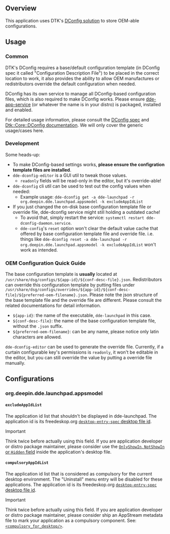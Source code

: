 ## Overview

This application uses DTK's [DConfig solution](https://github.com/linuxdeepin/deepin-specifications/blob/55f6d0d2bc8cfd4a9611057e2af1033813842201/unstable/%E9%85%8D%E7%BD%AE%E6%96%87%E4%BB%B6%E8%A7%84%E8%8C%83.md) to store OEM-able configurations.

## Usage

### Common

DTK's DConfig requires a base/default configuration template (in DConfig spec it called "Configuration Description File") to be placed in the correct location to work, it also provides the ability to allow OEM manufactures or redistributors override the default configuration when needed.

DConfig has its own service to manage all DConfig-based configuration files, which is also required to make DConfig works. Please ensure [dde-app-service](https://github.com/linuxdeepin/dde-app-services) (or whatever the name is in your distro) is packaged, installed and enabled.

For detailed usage information, please consult the [DConfig spec](https://github.com/linuxdeepin/deepin-specifications/blob/55f6d0d2bc8cfd4a9611057e2af1033813842201/unstable/%E9%85%8D%E7%BD%AE%E6%96%87%E4%BB%B6%E8%A7%84%E8%8C%83.md) and [Dtk::Core::DConfig documentation](https://linuxdeepin.github.io/dtkcore/classDtk_1_1Core_1_1DConfig.html). We will only cover the generic usage/cases here.

### Development

Some heads-up:

- To make DConfig-based settings works, **please ensure the configration template files are installed**.
- `dde-dconfig-editor` is a GUI util to tweak those values.
  - `readonly` fields will be read-only in the editor, but it's override-able!
- `dde-dconfig` cli util can be used to test out the config values when needed:
  - Example usage: `dde-dconfig get -a dde-launchpad -r org.deepin.dde.launchpad.appsmodel -k excludeAppIdList`
- If you just changed the on-disk base configuration template file or override file, dde-dconfig service might still holding a outdated cache!
  - To avoid that, simply restart the service: `systemctl restart dde-dconfig-daemon.service`.
  - `dde-config`'s `reset` option won't clear the default value cache that offered by base configuration template file and override file. i.e. things like `dde-dconfig reset -a dde-launchpad -r org.deepin.dde.launchpad.appsmodel -k excludeAppIdList` won't work as intended.

### OEM Configuration Quick Guide

The base configuration template is **usually** located at `/usr/share/dsg/configs/${app-id}/${conf-desc-file}.json`. Redistributors can override this configuration template by putting files under `/usr/share/dsg/configs/overrides/${app-id}/${conf-desc-file}/${preferred-oem-filename}.json`. Please note the json structure of the base template file and the override file are different. Please consult the related documentations for detail information.

- `${app-id}`: the name of the executable, `dde-launchpad` in this case.
- `${conf-desc-file}`: the name of the base configuration template file, without the `.json` suffix.
- `${preferred-oem-filename}`: can be any name, please notice only latin characters are allowed.

`dde-dconfig-editor` can be used to generate the override file. Currently, if a curtain configurable key's permissions is `readonly`, it won't be editable in the editor, but you can still override the value by putting a override file manually.

## Configurations

### org.deepin.dde.launchpad.appsmodel

#### `excludeAppIdList`

The application id list that shouldn't be displayed in dde-launchpad. The application id is its freedeskop.org [`desktop-entry-spec` desktop file id](https://specifications.freedesktop.org/desktop-entry-spec/latest/ar01s02.html#desktop-file-id).

> [!IMPORTANT]
> Think twice before actually using this field. If you are application developer or distro package maintainer, please consider use the [`OnlyShowIn`, `NotShowIn` or `Hidden` field](https://specifications.freedesktop.org/desktop-entry-spec/latest/ar01s06.html) inside the application's desktop file.

#### `compulsoryAppIdList`

The application id list that is considered as compulsory for the current desktop environment. The "Uninstall" menu entry will be disabled for these applications. The application id is its freedeskop.org [`desktop-entry-spec` desktop file id](https://specifications.freedesktop.org/desktop-entry-spec/latest/ar01s02.html#desktop-file-id).

> [!IMPORTANT]
> Think twice before actually using this field. If you are application developer or distro package maintainer, please consider ship an AppStream metadata file to mark your application as a compulsory component. See: [`<compulsory_for_desktop/>`](https://www.freedesktop.org/software/appstream/docs/chap-Metadata.html#tag-compulsory_for_desktop).